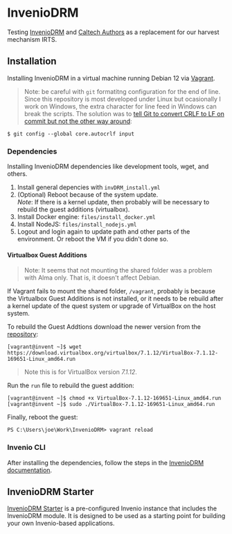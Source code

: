 # InvenioDRM

Testing [InvenioDRM](https://inveniosoftware.org/products/rdm/) and [Caltech Authors](https://authors.library.caltech.edu/) as a replacement for our harvest mechanism IRTS.

## Installation

Installing InvenioDRM in a virtual machine running Debian 12 via [Vagrant](https://portal.cloud.hashicorp.com/vagrant/discover/debian/bookworm64).

> Note: be careful with `git` formatitng configuration for the end of line. Since this repository is most developed under Linux but ocasionally I work on Windows, the extra character for line feed in Windows can break the scripts. The solution was to [tell Git to convert CRLF to LF on commit but not the other way around](https://git-scm.com/book/en/v2/Customizing-Git-Git-Configuration):

```
$ git config --global core.autocrlf input
```

### Dependencies

Installing InvenioDRM dependencies like development tools, wget, and others.

1. Install general depencies with `invDRM_install.yml`
1. (Optional) Reboot because of the system update. <br>_Note_: If there is a kernel update, then probably will be necessary to rebuild the guest additions (virtualbox). 
1. Install Docker engine: `files/install_docker.yml`
1. Install NodeJS: `files/install_nodejs.yml`
1. Logout and login again to update path and other parts of the environment. Or reboot the VM if you didn't done so.

#### Virtualbox Guest Additions

> Note: It seems that not mounting the shared folder was a problem with Alma only. That is, it doesn't affect Debian.

If Vagrant fails to mount the shared folder, `/vagrant`, probably is because the Virtualbox Guest Additions is not installed, or it needs to be rebuild after a kernel update of the quest system or upgrade of VirtualBox on the host system.  

To rebuild the Guest Addtions download the newer version from the [repository](https://download.virtualbox.org/virtualbox/7.1.12/):

```
[vagrant@invent ~]$ wget https://download.virtualbox.org/virtualbox/7.1.12/VirtualBox-7.1.12-169651-Linux_amd64.run
```

> Note this is for VirtualBox version *7.1.12*.

Run the `run` file to rebuild the guest addition:

```
[vagrant@invent ~]$ chmod +x VirtualBox-7.1.12-169651-Linux_amd64.run
[vagrant@invent ~]$ sudo ./VirtualBox-7.1.12-169651-Linux_amd64.run
```

Finally, reboot the guest:

```
PS C:\Users\joe\Work\InvenioDRM> vagrant reload
```

### Invenio CLI

After installing the dependencies, follow the steps in the [InvenioDRM documentation](https://inveniordm.docs.cern.ch/install/). 

## InvenioDRM Starter

[InvenioDRM Starter](https://starter.front-matter.io/) is a pre-configured Invenio instance that includes the InvenioDRM module. It is designed to be used as a starting point for building your own Invenio-based applications.

